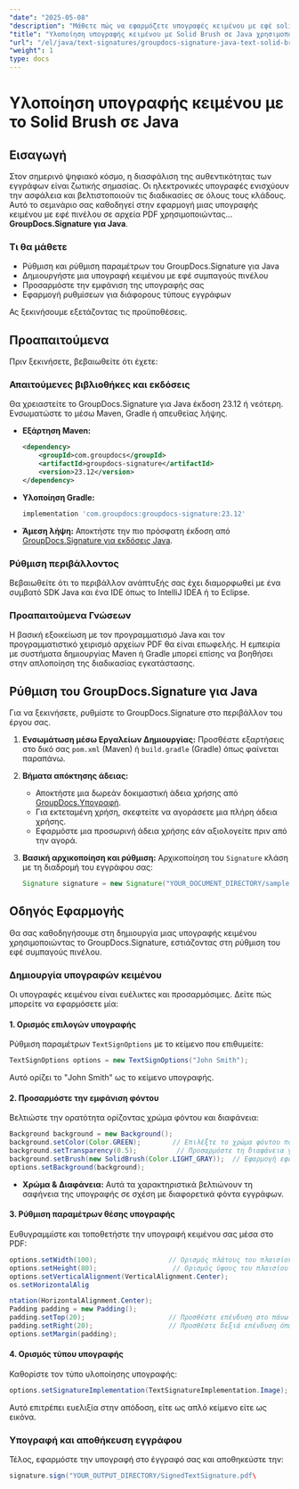 ```yaml
---
"date": "2025-05-08"
"description": "Μάθετε πώς να εφαρμόζετε υπογραφές κειμένου με εφέ solid brush σε PDF χρησιμοποιώντας το GroupDocs.Signature για Java. Βελτιώστε την ασφάλεια των εγγράφων και βελτιστοποιήστε τη διαδικασία ψηφιακής υπογραφής."
"title": "Υλοποίηση υπογραφής κειμένου με Solid Brush σε Java χρησιμοποιώντας GroupDocs.Signature"
"url": "/el/java/text-signatures/groupdocs-signature-java-text-solid-brush/"
"weight": 1
type: docs
---
```

# Υλοποίηση υπογραφής κειμένου με το Solid Brush σε Java

## Εισαγωγή

Στον σημερινό ψηφιακό κόσμο, η διασφάλιση της αυθεντικότητας των εγγράφων είναι ζωτικής σημασίας. Οι ηλεκτρονικές υπογραφές ενισχύουν την ασφάλεια και βελτιστοποιούν τις διαδικασίες σε όλους τους κλάδους. Αυτό το σεμινάριο σας καθοδηγεί στην εφαρμογή μιας υπογραφής κειμένου με εφέ πινέλου σε αρχεία PDF χρησιμοποιώντας... **GroupDocs.Signature για Java**.

### Τι θα μάθετε
- Ρύθμιση και ρύθμιση παραμέτρων του GroupDocs.Signature για Java
- Δημιουργήστε μια υπογραφή κειμένου με εφέ συμπαγούς πινέλου
- Προσαρμόστε την εμφάνιση της υπογραφής σας
- Εφαρμογή ρυθμίσεων για διάφορους τύπους εγγράφων

Ας ξεκινήσουμε εξετάζοντας τις προϋποθέσεις.

## Προαπαιτούμενα

Πριν ξεκινήσετε, βεβαιωθείτε ότι έχετε:

### Απαιτούμενες βιβλιοθήκες και εκδόσεις
Θα χρειαστείτε το GroupDocs.Signature για Java έκδοση 23.12 ή νεότερη. Ενσωματώστε το μέσω Maven, Gradle ή απευθείας λήψης.

- **Εξάρτηση Maven:**
  
  ```xml
  <dependency>
      <groupId>com.groupdocs</groupId>
      <artifactId>groupdocs-signature</artifactId>
      <version>23.12</version>
  </dependency>
  ```

- **Υλοποίηση Gradle:**
  
  ```gradle
  implementation 'com.groupdocs:groupdocs-signature:23.12'
  ```

- **Άμεση λήψη:** 
  Αποκτήστε την πιο πρόσφατη έκδοση από [GroupDocs.Signature για εκδόσεις Java](https://releases.groupdocs.com/signature/java/).

### Ρύθμιση περιβάλλοντος
Βεβαιωθείτε ότι το περιβάλλον ανάπτυξής σας έχει διαμορφωθεί με ένα συμβατό SDK Java και ένα IDE όπως το IntelliJ IDEA ή το Eclipse.

### Προαπαιτούμενα Γνώσεων
Η βασική εξοικείωση με τον προγραμματισμό Java και τον προγραμματιστικό χειρισμό αρχείων PDF θα είναι επωφελής. Η εμπειρία με συστήματα δημιουργίας Maven ή Gradle μπορεί επίσης να βοηθήσει στην απλοποίηση της διαδικασίας εγκατάστασης.

## Ρύθμιση του GroupDocs.Signature για Java
Για να ξεκινήσετε, ρυθμίστε το GroupDocs.Signature στο περιβάλλον του έργου σας.

1. **Ενσωμάτωση μέσω Εργαλείων Δημιουργίας:**
   Προσθέστε εξαρτήσεις στο δικό σας `pom.xml` (Maven) ή `build.gradle` (Gradle) όπως φαίνεται παραπάνω.

2. **Βήματα απόκτησης άδειας:**
   - Αποκτήστε μια δωρεάν δοκιμαστική άδεια χρήσης από [GroupDocs.Υπογραφή](https://purchase.groupdocs.com/buy).
   - Για εκτεταμένη χρήση, σκεφτείτε να αγοράσετε μια πλήρη άδεια χρήσης.
   - Εφαρμόστε μια προσωρινή άδεια χρήσης εάν αξιολογείτε πριν από την αγορά.

3. **Βασική αρχικοποίηση και ρύθμιση:**
   Αρχικοποίηση του `Signature` κλάση με τη διαδρομή του εγγράφου σας:
   
   ```java
   Signature signature = new Signature("YOUR_DOCUMENT_DIRECTORY/sample.pdf");
   ```

## Οδηγός Εφαρμογής
Θα σας καθοδηγήσουμε στη δημιουργία μιας υπογραφής κειμένου χρησιμοποιώντας το GroupDocs.Signature, εστιάζοντας στη ρύθμιση του εφέ συμπαγούς πινέλου.

### Δημιουργία υπογραφών κειμένου
Οι υπογραφές κειμένου είναι ευέλικτες και προσαρμόσιμες. Δείτε πώς μπορείτε να εφαρμόσετε μία:

#### 1. Ορισμός επιλογών υπογραφής
Ρύθμιση παραμέτρων `TextSignOptions` με το κείμενο που επιθυμείτε:

```java
TextSignOptions options = new TextSignOptions("John Smith");
```
Αυτό ορίζει το "John Smith" ως το κείμενο υπογραφής.

#### 2. Προσαρμόστε την εμφάνιση φόντου
Βελτιώστε την ορατότητα ορίζοντας χρώμα φόντου και διαφάνεια:

```java
Background background = new Background();
background.setColor(Color.GREEN);        // Επιλέξτε το χρώμα φόντου που προτιμάτε
background.setTransparency(0.5);          // Προσαρμόστε τη διαφάνεια για καλύτερη ορατότητα
background.setBrush(new SolidBrush(Color.LIGHT_GRAY));  // Εφαρμογή εφέ συμπαγούς πινέλου
options.setBackground(background);
```

- **Χρώμα & Διαφάνεια:** Αυτά τα χαρακτηριστικά βελτιώνουν τη σαφήνεια της υπογραφής σε σχέση με διαφορετικά φόντα εγγράφων.

#### 3. Ρύθμιση παραμέτρων θέσης υπογραφής
Ευθυγραμμίστε και τοποθετήστε την υπογραφή κειμένου σας μέσα στο PDF:

```java
options.setWidth(100);                  // Ορισμός πλάτους του πλαισίου υπογραφής
options.setHeight(80);                   // Ορισμός ύψους του πλαισίου υπογραφής
options.setVerticalAlignment(VerticalAlignment.Center);
os.setHorizontalAlig

ntation(HorizontalAlignment.Center);
Padding padding = new Padding();
padding.setTop(20);                     // Προσθέστε επένδυση στο πάνω μέρος για καλύτερο διάστιχο
padding.setRight(20);                   // Προσθέστε δεξιά επένδυση όπως απαιτείται
options.setMargin(padding);
```

#### 4. Ορισμός τύπου υπογραφής
Καθορίστε τον τύπο υλοποίησης υπογραφής:

```java
options.setSignatureImplementation(TextSignatureImplementation.Image);
```
Αυτό επιτρέπει ευελιξία στην απόδοση, είτε ως απλό κείμενο είτε ως εικόνα.

### Υπογραφή και αποθήκευση εγγράφου
Τέλος, εφαρμόστε την υπογραφή στο έγγραφό σας και αποθηκεύστε την:

```java
signature.sign("YOUR_OUTPUT_DIRECTORY/SignedTextSignature.pdf\